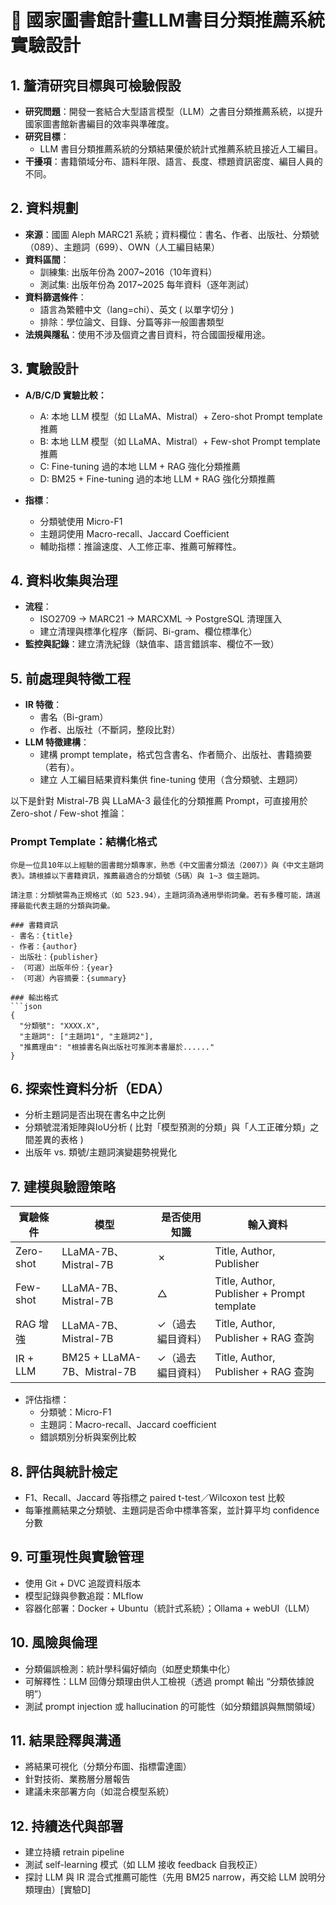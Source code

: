 
# 📘 國家圖書館計畫LLM書目分類推薦系統實驗設計

## 1. 釐清研究目標與可檢驗假設
- **研究問題**：開發一套結合大型語言模型（LLM）之書目分類推薦系統，以提升國家圖書館新書編目的效率與準確度。
- **研究目標**：
  - LLM 書目分類推薦系統的分類結果優於統計式推薦系統且接近人工編目。
- **干擾項**：書籍領域分布、語料年限、語言、長度、標題資訊密度、編目人員的不同。

## 2. 資料規劃
- **來源**：國圖 Aleph MARC21 系統；資料欄位：書名、作者、出版社、分類號（089）、主題詞（699）、OWN（人工編目結果）
- **資料區間**：
  - 訓練集: 出版年份為 2007~2016（10年資料）
  - 測試集: 出版年份為 2017~2025 每年資料（逐年測試）
- **資料篩選條件**：
  - 語言為繁體中文（lang=chi）、英文 ( 以單字切分 )
  - 排除：學位論文、目錄、分篇等非一般圖書類型
- **法規與隱私**：使用不涉及個資之書目資料，符合國圖授權用途。

## 3. 實驗設計
- **A/B/C/D 實驗比較：**
  - A: 本地 LLM 模型（如 LLaMA、Mistral）+ Zero-shot Prompt template 推薦
  - B: 本地 LLM 模型（如 LLaMA、Mistral）+ Few-shot Prompt template 推薦
  - C: Fine-tuning 過的本地 LLM + RAG 強化分類推薦
  - D: BM25 + Fine-tuning 過的本地 LLM + RAG 強化分類推薦

- **指標**：
  - 分類號使用 Micro-F1
  - 主題詞使用 Macro-recall、Jaccard Coefficient
  - 輔助指標：推論速度、人工修正率、推薦可解釋性。

## 4. 資料收集與治理
- **流程**：
  - ISO2709 → MARC21 → MARCXML → PostgreSQL 清理匯入
  - 建立清理與標準化程序（斷詞、Bi-gram、欄位標準化）
- **監控與記錄**：建立清洗紀錄（缺值率、語言錯誤率、欄位不一致）

## 5. 前處理與特徵工程
- **IR 特徵**：
  - 書名（Bi-gram）
  - 作者、出版社（不斷詞，整段比對）
- **LLM 特徵建構**：
  - 建構 prompt template，格式包含書名、作者簡介、出版社、書籍摘要（若有）。
  - 建立 人工編目結果資料集供 fine-tuning 使用（含分類號、主題詞）

以下是針對 Mistral-7B 與 LLaMA-3 最佳化的分類推薦 Prompt，可直接用於 Zero-shot / Few-shot 推論：

### Prompt Template：結構化格式

```
你是一位具10年以上經驗的圖書館分類專家，熟悉《中文圖書分類法（2007）》與《中文主題詞表》。請根據以下書籍資訊，推薦最適合的分類號（5碼）與 1~3 個主題詞。

請注意：分類號需為正規格式（如 523.94），主題詞須為通用學術詞彙。若有多種可能，請選擇最能代表主題的分類與詞彙。

### 書籍資訊
- 書名：{title}
- 作者：{author}
- 出版社：{publisher}
- （可選）出版年份：{year}
- （可選）內容摘要：{summary}

### 輸出格式
```json
{
  "分類號": "XXXX.X",
  "主題詞": ["主題詞1", "主題詞2"],
  "推薦理由": "根據書名與出版社可推測本書屬於......"
}
```

## 6. 探索性資料分析（EDA）
- 分析主題詞是否出現在書名中之比例
- 分類號混淆矩陣與IoU分析 ( 比對「模型預測的分類」與「人工正確分類」之間差異的表格 )
- 出版年 vs. 類號/主題詞演變趨勢視覺化

## 7. 建模與驗證策略

| 實驗條件 | 模型 | 是否使用知識 | 輸入資料 |
|----------|------|--------------|----------|
| Zero-shot | LLaMA-7B、Mistral-7B | ✗ | Title, Author, Publisher |
| Few-shot | LLaMA-7B、Mistral-7B | △ | Title, Author, Publisher + Prompt template |
| RAG 增強 | LLaMA-7B、Mistral-7B | ✓（過去編目資料） | Title, Author, Publisher + RAG 查詢 |
| IR + LLM | BM25 + LLaMA-7B、Mistral-7B | ✓（過去編目資料） | Title, Author, Publisher + RAG 查詢 |

- 評估指標：
  - 分類號：Micro-F1
  - 主題詞：Macro-recall、Jaccard coefficient
  - 錯誤類別分析與案例比較
## 8. 評估與統計檢定
- F1、Recall、Jaccard 等指標之 paired t-test／Wilcoxon test 比較
- 每筆推薦結果之分類號、主題詞是否命中標準答案，並計算平均 confidence 分數

## 9. 可重現性與實驗管理
- 使用 Git + DVC 追蹤資料版本
- 模型記錄與參數追蹤：MLflow
- 容器化部署：Docker + Ubuntu（統計式系統）；Ollama + webUI（LLM）

## 10. 風險與倫理
- 分類偏誤檢測：統計學科偏好傾向（如歷史類集中化）
- 可解釋性：LLM 回傳分類理由供人工檢視（透過 prompt 輸出 “分類依據說明”）
- 測試 prompt injection 或 hallucination 的可能性（如分類錯誤與無關領域）

## 11. 結果詮釋與溝通
- 將結果可視化（分類分布圖、指標雷達圖）
- 針對技術、業務層分層報告
- 建議未來部署方向（如混合模型系統）

## 12. 持續迭代與部署
- 建立持續 retrain pipeline
- 測試 self-learning 模式（如 LLM 接收 feedback 自我校正）
- 探討 LLM 與 IR 混合式推薦可能性（先用 BM25 narrow，再交給 LLM 說明分類理由）[實驗D]

